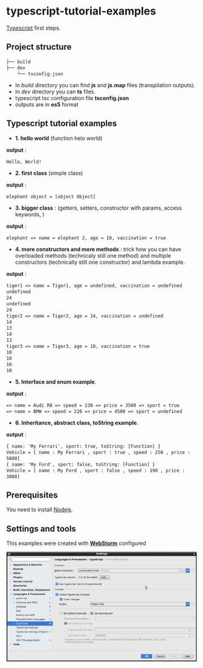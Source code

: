 # typescript-tutorial-examples
[Typescript](https://www.typescriptlang.org/) first steps.


## Project structure

```shell
├── build
├── dev
    └── tsconfig.json
```

 - In *build* directory you can find **js** and **js.map** files (transpilation outputs).
 - In *dev* directory you can **ts** files.
 - typescript tsc configuration file **tsconfig.json**
 - outputs are in **es5** format


## Typescript tutorial examples


- **1. hello world** (function helo world)

 **output** :
 ```shell
 Hello, World!
  ```

- **2. first class** (simple class)

 **output** :
 ```shell
 elephant object = [object Object]
 ```

- **3. bigger class** : (getters, setters, constructor with params, access keywords, )

**output** :
```shell
elephant => name = elephant 2, age = 10, vaccination = true
```

- **4. more constructors and more methods** : trick how you can have  overloaded methods (technicaly still one method)
 and multiple constructors (technically still one constructor) and lambda example.

 **output** :
 ```shell
 tiger1 => name = Tiger1, age = undefined, vaccination = undefined
 undefined
 24
 undefined
 24
 tiger2 => name = Tiger2, age = 14, vaccination = undefined
 14
 13
 14
 13
 tiger3 => name = Tiger3, age = 10, vaccination = true
 10
 10
 10
 10
 ```

- **5. Interface and enum example**.

 **output** :
 ```shell
=> name = Audi R8 => speed = 230 => price = 3500 => sport = true
=> name = BMW => speed = 220 => price = 4500 => sport = undefined
 ```

- **6. Inheritance, abstract class, toString example**.

 **output** :
  ```shell
{ name: 'My Ferrari', sport: true, toString: [Function] }
Vehicle = [ name : My Ferrari , sport : true , speed : 250 , price : 5600]
{ name: 'My Ford', sport: false, toString: [Function] }
Vehicle = [ name : My Ford , sport : false , speed : 190 , price : 3000]
 ```



## Prerequisites

You need to install [Nodejs](https://nodejs.org/en/).

## Settings and tools

This examples were created with **[WebStorm](https://www.jetbrains.com/webstorm/specials/webstorm/webstorm.html?&gclid=CjwKEAjw5vu8BRC8rIGNrqbPuSESJADG8RV0Ml3J3e3xU12pKWb4P5xKluRQSY84nEX4TmHnllvBshoC4vHw_wcB&gclsrc=aw.ds.ds&dclid=CL6Mk8T2oM4CFYSNGwodfr4Pkw)** configured

![1](https://github.com/peterszatmary/just-like-that/blob/master/imgs/typescript-tutorial-examples/webstorm-typescript-settings.png)





